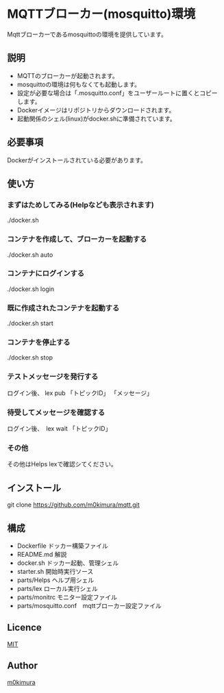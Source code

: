 MQTTブローカー(mosquitto)環境
====

Mqttブローカーであるmosquittoの環境を提供しています。


## 説明
  - MQTTのブローカーが起動されます。
  - mosquittoの環境は何もなくても起動します。
  - 設定が必要な場合は「.mosquitto.conf」をユーザールートに置くとコピーします。
  - Dockerイメージはリポジトリからダウンロードされます。
  - 起動関係のシェル(linux)がdocker.shに準備されています。


## 必要事項
  Dockerがインストールされている必要があります。


## 使い方

### まずはためしてみる(Helpなども表示されます)
  ./docker.sh

### コンテナを作成して、ブローカーを起動する
  ./docker.sh auto

### コンテナにログインする
  ./docker.sh login

### 既に作成されたコンテナを起動する
  ./docker.sh start

### コンテナを停止する
  ./docker.sh stop

### テストメッセージを発行する
  ログイン後、 lex pub 「トピックID」 「メッセージ」

### 待受してメッセージを確認する
  ログイン後、　lex wait 「トピックID」

### その他
  その他はHelps lexで確認シてください。


## インストール
  git clone https://github.com/m0kimura/mqtt.git


## 構成
  - Dockerfile ドッカー構築ファイル
  - README.md 解説
  - docker.sh ドッカー起動、管理シェル
  - starter.sh 開始時実行ソース
  - parts/Helps ヘルプ用シェル
  - parts/lex ローカル実行シェル
  - parts/monitrc モニター設定ファイル
  - parts/mosquitto.conf　mqttブローカー設定ファイル

## Licence

[MIT](https://github.com/tcnksm/tool/blob/master/LICENCE)


## Author

[m0kimura](https://github.com/m0kimura)

